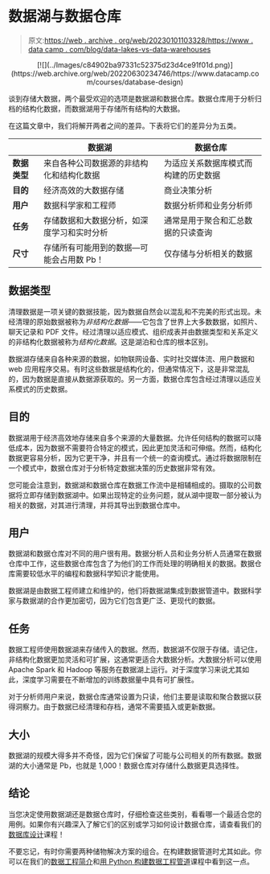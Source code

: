 # 数据湖与数据仓库

> 原文:[https://web . archive . org/web/20230101103328/https://www . data camp . com/blog/data-lakes-vs-data-warehouses](https://web.archive.org/web/20230101103328/https://www.datacamp.com/blog/data-lakes-vs-data-warehouses)

<center>[![](../Images/c84902ba97331c52375d23d4ce91f01d.png)](https://web.archive.org/web/20220630234746/https://www.datacamp.com/courses/database-design)</center>

谈到存储大数据，两个最受欢迎的选项是数据湖和数据仓库。数据仓库用于分析归档的结构化数据，而数据湖用于存储所有结构的大数据。

在这篇文章中，我们将解开两者之间的差异。下表将它们的差异分为五类。

|   | 数据湖 | 数据仓库 |
| --- | --- | --- |
| **数据类型** | 来自各种公司数据源的非结构化和结构化数据 | 为适应关系数据库模式而构建的历史数据 |
| **目的** | 经济高效的大数据存储 | 商业决策分析 |
| **用户** | 数据科学家和工程师 | 数据分析师和业务分析师 |
| **任务** | 存储数据和大数据分析，如深度学习和实时分析 | 通常是用于聚合和汇总数据的只读查询 |
| **尺寸** | 存储所有可能用到的数据—可能会占用数 Pb！ | 仅存储与分析相关的数据 |

## 数据类型

清理数据是一项关键的数据技能，因为数据自然会以混乱和不完美的形式出现。未经清理的原始数据被称为*非结构化数据*——它包含了世界上大多数数据，如照片、聊天记录和 PDF 文件。经过清理以适应模式、组织成表并由数据类型和关系定义的非结构化数据被称为*结构化数据*。这是湖泊和仓库的根本区别。

数据湖存储来自各种来源的数据，如物联网设备、实时社交媒体流、用户数据和 web 应用程序交易。有时这些数据是结构化的，但通常情况下，这是非常混乱的，因为数据是直接从数据源获取的。另一方面，数据仓库包含经过清理以适应关系模式的历史数据。

## 目的

数据湖用于经济高效地存储来自多个来源的大量数据。允许任何结构的数据可以降低成本，因为数据不需要符合特定的模式，因此更加灵活和可伸缩。然而，结构化数据更容易分析，因为它更干净，并且有一个统一的查询模式。通过将数据限制在一个模式中，数据仓库对于分析特定数据决策的历史数据非常有效。

您可能会注意到，数据湖和数据仓库在数据工作流中是相辅相成的。摄取的公司数据将立即存储到数据湖中。如果出现特定的业务问题，就从湖中提取一部分被认为相关的数据，对其进行清理，并将其导出到数据仓库中。

## 用户

数据湖和数据仓库对不同的用户很有用。数据分析人员和业务分析人员通常在数据仓库中工作，这些数据仓库包含了为他们的工作而处理的明确相关的数据。数据仓库需要较低水平的编程和数据科学知识才能使用。

数据湖是由数据工程师建立和维护的，他们将数据湖集成到数据管道中。数据科学家与数据湖的合作更加密切，因为它们包含更广泛、更现代的数据。

## 任务

数据工程师使用数据湖来存储传入的数据。然而，数据湖不仅限于存储。请记住，非结构化数据更加灵活和可扩展，这通常更适合大数据分析。大数据分析可以使用 Apache Spark 和 Hadoop 等服务在数据湖上运行。对于深度学习来说尤其如此，深度学习需要在不断增加的训练数据量中具有可扩展性。

对于分析师用户来说，数据仓库通常设置为只读，他们主要是读取和聚合数据以获得洞察力。由于数据已经清理和存档，通常不需要插入或更新数据。

## 大小

数据湖的规模大得多并不奇怪，因为它们保留了可能与公司相关的所有数据。数据湖的大小通常是 Pb，也就是 1,000！数据仓库对存储什么数据更具选择性。

## 结论

当您决定使用数据湖还是数据仓库时，仔细检查这些类别，看看哪一个最适合您的用例。如果你有兴趣深入了解它们的区别或学习如何设计数据仓库，请查看我们的[数据库设计](https://web.archive.org/web/20220630234746/https://www.datacamp.com/courses/database-design)课程！

不要忘记，有时你需要两种储物解决方案的组合。在构建数据管道时尤其如此。你可以在我们的[数据工程简介](https://web.archive.org/web/20220630234746/https://www.datacamp.com/courses/introduction-to-data-engineering)和[用 Python 构建数据工程管道](https://web.archive.org/web/20220630234746/https://www.datacamp.com/courses/building-data-engineering-pipelines-in-python)课程中看到这一点。